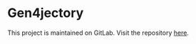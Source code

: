 # Gen4jectory
This project is maintained on GitLab. Visit the repository [here](https://gitlab.com/your-project/repository).
